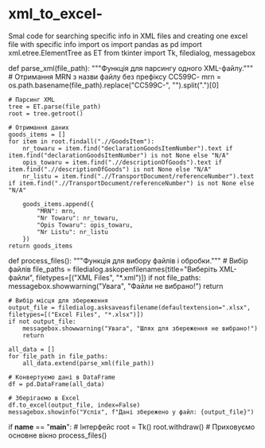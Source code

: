 # xml_to_excel-
Smal code for searching specific info in XML files and creating one excel file with specific info 
import os
import pandas as pd
import xml.etree.ElementTree as ET
from tkinter import Tk, filedialog, messagebox

def parse_xml(file_path):
    """Функція для парсингу одного XML-файлу."""
    # Отримання MRN з назви файлу без префіксу CC599C-
    mrn = os.path.basename(file_path).replace("CC599C-", "").split(".")[0]

    # Парсинг XML
    tree = ET.parse(file_path)
    root = tree.getroot()

    # Отримання даних
    goods_items = []
    for item in root.findall(".//GoodsItem"):
        nr_towaru = item.find("declarationGoodsItemNumber").text if item.find("declarationGoodsItemNumber") is not None else "N/A"
        opis_towaru = item.find(".//descriptionOfGoods").text if item.find(".//descriptionOfGoods") is not None else "N/A"
        nr_listu = item.find(".//TransportDocument/referenceNumber").text if item.find(".//TransportDocument/referenceNumber") is not None else "N/A"

        goods_items.append({
            "MRN": mrn,
            "Nr Towaru": nr_towaru,
            "Opis Towaru": opis_towaru,
            "Nr Listu": nr_listu
        })
    return goods_items

def process_files():
    """Функція для вибору файлів і обробки."""
    # Вибір файлів
    file_paths = filedialog.askopenfilenames(title="Виберіть XML-файли", filetypes=[("XML Files", "*.xml")])
    if not file_paths:
        messagebox.showwarning("Увага", "Файли не вибрано!")
        return

    # Вибір місця для збереження
    output_file = filedialog.asksaveasfilename(defaultextension=".xlsx", filetypes=[("Excel Files", "*.xlsx")])
    if not output_file:
        messagebox.showwarning("Увага", "Шлях для збереження не вибрано!")
        return

    all_data = []
    for file_path in file_paths:
        all_data.extend(parse_xml(file_path))

    # Конвертуємо дані в DataFrame
    df = pd.DataFrame(all_data)

    # Зберігаємо в Excel
    df.to_excel(output_file, index=False)
    messagebox.showinfo("Успіх", f"Дані збережено у файл: {output_file}")

if __name__ == "__main__":
    # Інтерфейс
    root = Tk()
    root.withdraw()  # Приховуємо основне вікно
    process_files()
